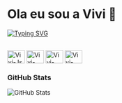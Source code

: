 # Ola eu sou a Vivi 💎

[![Typing SVG](https://readme-typing-svg.herokuapp.com/?color=fff&size=35&center=true&vCenter=true&width=1000&lines=Bem+vindo+ao+meu+perfil+do+GitHub!+:%29)](https://git.io/typing-svg)
 
<div style="display: inline_block"><br>
<img align="center" alt="Vivi-Js" height="30" width="40"src="https://cdn.jsdelivr.net/gh/devicons/devicon/icons/javascript/javascript-original.svg" /> 
<img align="center" alt="Vivi-Git" height="30" width="40"src="https://cdn.jsdelivr.net/gh/devicons/devicon/icons/git/git-original.svg"/>
<img align="center" alt="Vivi-HTML" height="30" width="40"  src="https://cdn.jsdelivr.net/gh/devicons/devicon/icons/html5/html5-original.svg"/>
<img align="center" alt="Vivi-css" height="30" width="40"src="https://cdn.jsdelivr.net/gh/devicons/devicon/icons/css3/css3-original.svg" />
    

### GitHub Stats
![GitHub Stats](https://github-readme-stats.vercel.app/api?username=vivianrcc&theme=dark&bg_color=000&border_color=30A3DC&show_icons=true&icon_color=30A3DC&title_color=E94D5F&text_color=FFF)
